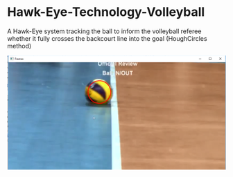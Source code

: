 # Hawk-Eye-Technology-Volleyball
A Hawk-Eye system tracking the ball to inform the volleyball referee whether it fully crosses the backcourt line into the goal (HoughCircles method)

![Goal!](Goal!.png)
